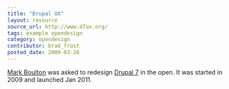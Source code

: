 ```yaml
---
title: "Drupal UX"
layout: resource
source_url: http://www.d7ux.org/
tags: example opendesign
category: opendesign
contributor: brad_frost
posted_date: 2009-03-26
---
```

[Mark Boulton](https://twitter.com/markboulton) was asked to redesign [Drupal 7](http://www.d7ux.org/drupal-7-launches/) in the open. It was started in 2009 and launched Jan 2011.
